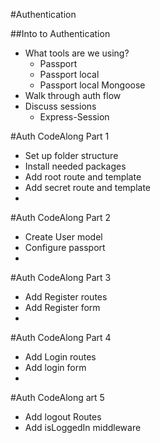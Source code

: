 #Authentication

##Into to Authentication
* What tools are we using?
    * Passport
    * Passport local
    * Passport local Mongoose
* Walk through auth flow
* Discuss sessions
    * Express-Session

    
#Auth CodeAlong Part 1
* Set up folder structure
* Install needed packages
* Add root route and template
* Add secret route and template
* 

#Auth CodeAlong Part 2
* Create User model
* Configure passport
* 

#Auth CodeAlong Part 3
* Add Register routes
* Add Register form
* 

#Auth CodeAlong Part 4
* Add Login routes
* Add login form
* 

#Auth CodeAlong art 5
* Add logout Routes
* Add isLoggedIn middleware
